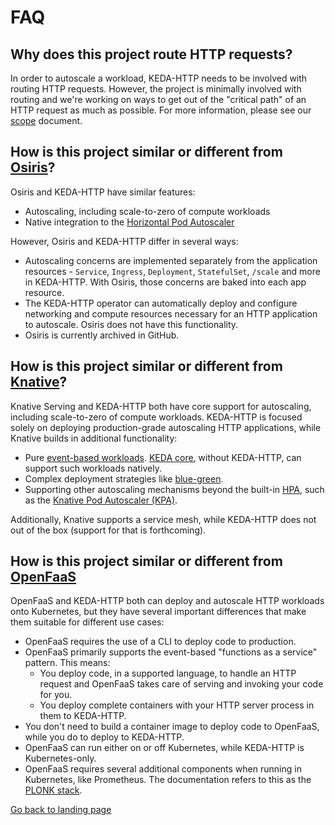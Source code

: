 # FAQ

## Why does this project route HTTP requests?

In order to autoscale a workload, KEDA-HTTP needs to be involved with routing HTTP requests. However, the project is minimally involved with routing and we're working on ways to get out of the "critical path" of an HTTP request as much as possible. For more information, please see our [scope](./scope.md) document.

## How is this project similar or different from [Osiris](https://github.com/deislabs/osiris)?

Osiris and KEDA-HTTP have similar features:

- Autoscaling, including scale-to-zero of compute workloads
- Native integration to the [Horizontal Pod Autoscaler](https://kubernetes.io/docs/tasks/run-application/horizontal-pod-autoscale/)

However, Osiris and KEDA-HTTP differ in several ways:

- Autoscaling concerns are implemented separately from the application resources - `Service`, `Ingress`, `Deployment`, `StatefulSet`, `/scale` and more in KEDA-HTTP. With Osiris, those concerns are baked into each app resource.
- The KEDA-HTTP operator can automatically deploy and configure networking and compute resources necessary for an HTTP application to autoscale. Osiris does not have this functionality.
- Osiris is currently archived in GitHub.

## How is this project similar or different from [Knative](https://knative.dev/)?

Knative Serving and KEDA-HTTP both have core support for autoscaling, including scale-to-zero of compute workloads. KEDA-HTTP is focused solely on deploying production-grade autoscaling HTTP applications, while Knative builds in additional functionality:

- Pure [event-based workloads](https://knative.dev/docs/eventing/). [KEDA core](https://github.com/kedacore/keda), without KEDA-HTTP, can support such workloads natively.
- Complex deployment strategies like [blue-green](https://knative.dev/docs/serving/traffic-management/#routing-and-managing-traffic-with-bluegreen-deployment).
- Supporting other autoscaling mechanisms beyond the built-in [HPA](https://kubernetes.io/docs/tasks/run-application/horizontal-pod-autoscale/), such as the [Knative Pod Autoscaler (KPA)](https://knative.dev/docs/serving/autoscaling/autoscaler-types/#knative-pod-autoscaler-kpa).

Additionally, Knative supports a service mesh, while KEDA-HTTP does not out of the box (support for that is forthcoming).

## How is this project similar or different from [OpenFaaS](https://www.openfaas.com/)

OpenFaaS and KEDA-HTTP both can deploy and autoscale HTTP workloads onto Kubernetes, but they have several important differences that make them suitable for different use cases:

- OpenFaaS requires the use of a CLI to deploy code to production.
- OpenFaaS primarily supports the event-based "functions as a service" pattern. This means:
  - You deploy code, in a supported language, to handle an HTTP request and OpenFaaS takes care of serving and invoking your code for you.
  - You deploy complete containers with your HTTP server process in them to KEDA-HTTP.
- You don't need to build a container image to deploy code to OpenFaaS, while you do to deploy to KEDA-HTTP.
- OpenFaaS can run either on or off Kubernetes, while KEDA-HTTP is Kubernetes-only.
- OpenFaaS requires several additional components when running in Kubernetes, like Prometheus. The documentation refers to this as the [PLONK stack](https://docs.openfaas.com/deployment/#plonk-stack).

[Go back to landing page](./)
